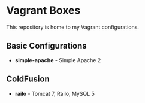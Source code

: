 Vagrant Boxes
=============

This repository is home to my Vagrant configurations.


## Basic Configurations
* **simple-apache** - Simple Apache 2


## ColdFusion
* **railo** - Tomcat 7, Railo, MySQL 5
